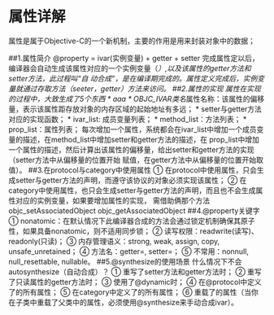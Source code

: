 # 属性详解
属性是属于Objective-C的一个新机制，主要的作用是用来封装对象中的数据；

##1.属性简介
        @property = ivar(实例变量) + getter + setter
        完成属性定以后，编译器会自动生成该属性对应的一个实例变量（_<key>）,以及该属性的getter方法和setter方法，此过程叫“自
    动合成”，是在编译期完成的。属性定义完成后，实例变量就通过存取方法（seeter，getter）方法来访问。
##2.属性的实现
        属性在实现的过程中，大致生成了5个东西
        * aaa
        * OBJC_IVAR_$类名$属性名称：该属性的偏移量，表示该属性距存放对象的内存区域的起始地址有多远；
        * setter与getter方法对应的实现函数；
        * ivar_list: 成员变量列表；
        * method_list：方法列表；
        * prop_list：属性列表；
        每次增加一个属性，系统都会在ivar_list中增加一个成员变量的描述，在method_list中增加setter和getter方法的描述，在
	prop_list中增加一个属性的描述，然后计算出该属性的偏移量，给出setter和getter方法的实现（setter方法中从偏移量的位置开始
	赋值，在getter方法中从偏移量的位置开始取值）。
##3.在protocol与category中使用属性
        ① 在protocol中使用属性，只会生成setter与getter方法的声明，而遵守该协议的对象必须实现该属性；
        ② 在category中使用属性，也只会生成setter与getter方法的声明，而且也不会生成属性对应的实例变量，如果要增加属性的实现，
    需借助俩那个方法
            objc_setAssociatedObject
            objc_getAssociatedObject
##4.@property关键字
		① nonatomic：在默认情况下此编译器合成的方法会通过锁定机制确保其原子性，如果具备nonatomic，则不适用同步锁；
		② 读写权限：readwrite(读写)、readonly(只读)；
		③ 内存管理语义：strong, weak, assign, copy, unsafe_unretained；
		④ 方法名：getter=<name>, setter=<name>；
		⑤ 不常用：nonnull, null_resettable, nullable。
##5.@synthesize的使用场景
		什么情况下不会autosynthesize（自动合成）？
		① 重写了setter方法和getter方法时；
		② 重写了只读属性的getter方法时；
		③ 使用了@dynamic时；
		④ 在@protocol中定义了的所有属性；
		⑤ 在category中定义了的所有属性；
		⑥ 重载了的属性（当你在子类中重载了父类中的属性，必须使用@synthesize来手动合成ivar）。
